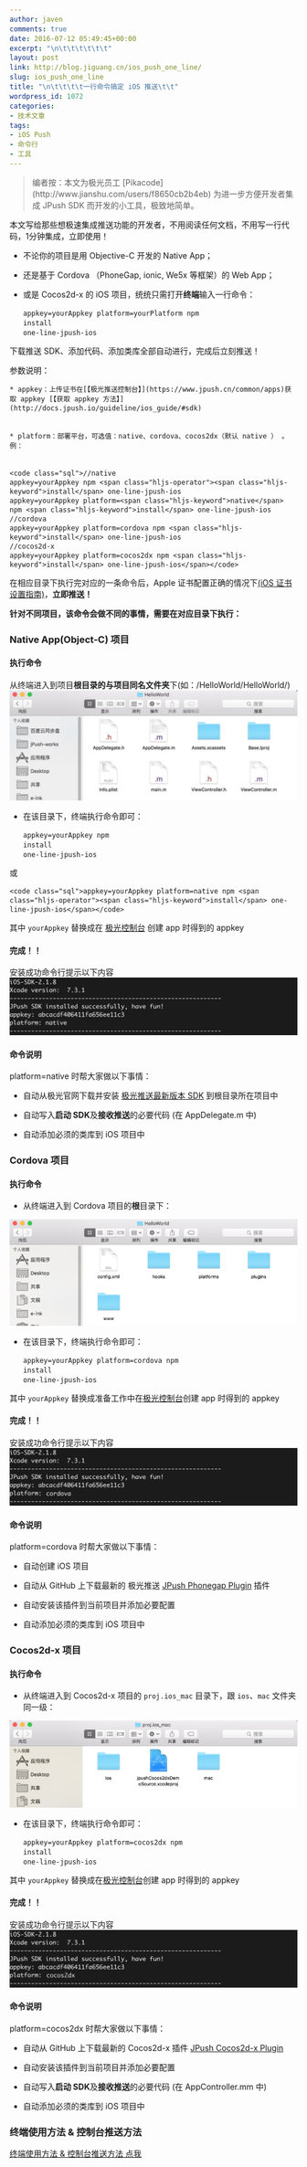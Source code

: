 ```yaml
---
author: javen
comments: true
date: 2016-07-12 05:49:45+00:00
excerpt: "\n\t\t\t\t\t\t"
layout: post
link: http://blog.jiguang.cn/ios_push_one_line/
slug: ios_push_one_line
title: "\n\t\t\t\t一行命令搞定 iOS 推送\t\t"
wordpress_id: 1072
categories:
- 技术文章
tags:
- iOS Push
- 命令行
- 工具
---
```



				

<blockquote>编者按：本文为极光员工 [Pikacode](http://www.jianshu.com/users/f8650cb2b4eb) 为进一步方便开发者集成 JPush SDK 而开发的小工具，极致地简单。</blockquote>


本文写给那些想极速集成推送功能的开发者，不用阅读任何文档，不用写一行代码，1分钟集成，立即使用！



	
  * 不论你的项目是用 Objective-C 开发的 Native App；

	
  * 还是基于 Cordova （PhoneGap, ionic, We5x 等框架）的 Web App；

	
  * 或是 Cocos2d-x 的 iOS 项目，统统只需打开**终端**输入一行命令：

    
    <code class="sql">appkey=yourAppkey platform=yourPlatform npm <span class="hljs-operator"><span class="hljs-keyword">install</span> one-line-jpush-ios</span></code>


下载推送 SDK、添加代码、添加类库全部自动进行，完成后立刻推送！

参数说明：

	
    * appkey：上传证书在[【极光推送控制台】](https://www.jpush.cn/common/apps)获取 appkey [【获取 appkey 方法】](http://docs.jpush.io/guideline/ios_guide/#sdk)

	
    * platform：部署平台，可选值：native、cordova、cocos2dx（默认 native ） 。例：

    
    <code class="sql">//native
    appkey=yourAppkey npm <span class="hljs-operator"><span class="hljs-keyword">install</span> one-line-jpush-ios
    appkey=yourAppkey platform=<span class="hljs-keyword">native</span> npm <span class="hljs-keyword">install</span> one-line-jpush-ios
    //cordova
    appkey=yourAppkey platform=cordova npm <span class="hljs-keyword">install</span> one-line-jpush-ios
    //cocos2d-x
    appkey=yourAppkey platform=cocos2dx npm <span class="hljs-keyword">install</span> one-line-jpush-ios</span></code>








在相应目录下执行完对应的一条命令后，Apple 证书配置正确的情况下[(iOS 证书设置指南)](http://docs.jpush.io/client/ios_tutorials/#ios_1)，**立即推送！**

**针对不同项目，该命令会做不同的事情，需要在对应目录下执行：**


### Native App(Object-C) 项目




#### 执行命令


从终端进入到项目**根目录的与项目同名文件夹**下(如：/HelloWorld/HelloWorld/)
[![1](/images/2016/07/1.jpg)](/images/2016/07/1.jpg)



	
  * 在该目录下，终端执行命令即可：

    
    <code class="sql">appkey=yourAppkey npm <span class="hljs-operator"><span class="hljs-keyword">install</span> one-line-jpush-ios</span></code>


或

    
    <code class="sql">appkey=yourAppkey platform=native npm <span class="hljs-operator"><span class="hljs-keyword">install</span> one-line-jpush-ios</span></code>


其中 `yourAppkey` 替换成在 [极光控制台](https://www.jpush.cn/common/apps) 创建 app 时得到的 appkey




#### 完成！！


安装成功命令行提示以下内容 [![12](/images/2016/07/12.jpg)](/images/2016/07/12.jpg)


#### 命令说明


platform=native 时帮大家做以下事情：



	
  * 自动从极光官网下载并安装 [极光推送最新版本 SDK](http://docs.jpush.io/updates/#jpush-ios-sdk-v217) 到根目录所在项目中

	
  * 自动写入**启动 SDK**及**接收推送**的必要代码 (在 AppDelegate.m 中)

	
  * 自动添加必须的类库到 iOS 项目中




### Cordova 项目




#### 执行命令





	
  * 从终端进入到 Cordova 项目的**根**目录下：


[![2](/images/2016/07/2.png)](/images/2016/07/2.png)


	
  * 在该目录下，终端执行命令即可：

    
    <code class="sql">appkey=yourAppkey platform=cordova npm <span class="hljs-operator"><span class="hljs-keyword">install</span> one-line-jpush-ios</span></code>


其中 `yourAppkey` 替换成准备工作中在[极光控制台](https://www.jpush.cn/common/apps)创建 app 时得到的 appkey




#### 完成！！


安装成功命令行提示以下内容 [![21](/images/2016/07/21.jpg)](/images/2016/07/21.jpg)


#### 命令说明


platform=cordova 时帮大家做以下事情：



	
  * 自动创建 iOS 项目

	
  * 自动从 GitHub 上下载最新的 极光推送 [JPush Phonegap Plugin](https://github.com/jpush/jpush-phonegap-plugin) 插件

	
  * 自动安装该插件到当前项目并添加必要配置

	
  * 自动添加必须的类库到 iOS 项目中




### Cocos2d-x 项目




#### 执行命令





	
  * 从终端进入到 Cocos2d-x 项目的 `proj.ios_mac` 目录下，跟 `ios`、`mac` 文件夹同一级：




[![3](/images/2016/07/3.png)](/images/2016/07/3.png)





	
  * 在该目录下，终端执行命令即可：

    
    <code class="sql">appkey=yourAppkey platform=cocos2dx npm <span class="hljs-operator"><span class="hljs-keyword">install</span> one-line-jpush-ios</span></code>


其中 `yourAppkey` 替换成在[极光控制台](https://www.jpush.cn/common/apps)创建 app 时得到的 appkey




#### 完成！！


安装成功命令行提示以下内容
[![32](/images/2016/07/32.jpg)](/images/2016/07/32.jpg)


#### 命令说明


platform=cocos2dx 时帮大家做以下事情：



	
  * 自动从 GitHub 上下载最新的 Cocos2d-x 插件 [JPush Cocos2d-x Plugin](https://github.com/jpush/jpush-cocos2d-x-plugin)

	
  * 自动安装该插件到当前项目并添加必要配置

	
  * 自动写入**启动 SDK**及**接收推送**的必要代码 (在 AppController.mm 中)

	
  * 自动添加必须的类库到 iOS 项目中




### 终端使用方法 & 控制台推送方法


[终端使用方法 & 控制台推送方法 点我](https://github.com/Yasashi/one-line-jpush)

		
